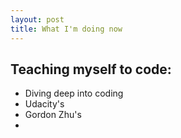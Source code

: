```yaml
---
layout: post
title: What I'm doing now
---
```

## Teaching myself to code:
- Diving deep into coding
- Udacity's <a href="https://www.udacity.com/course/intro-to-javascript--ud803" Intro to Javascript></a>
- Gordon Zhu's <a href="https://watchandcode.com/p/practical-javascript" Watch and Code></a>
- <a href="https://eloquentjavascript.net" Eloquent Javascript online></a>
